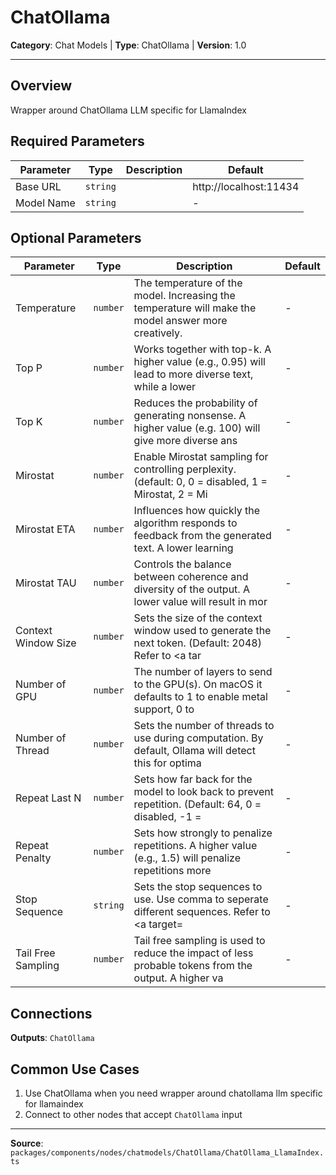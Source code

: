 # ChatOllama

**Category**: Chat Models | **Type**: ChatOllama | **Version**: 1.0

---

## Overview

Wrapper around ChatOllama LLM specific for LlamaIndex

## Required Parameters

| Parameter | Type | Description | Default |
|-----------|------|-------------|---------|
| Base URL | `string` |  | http://localhost:11434 |
| Model Name | `string` |  | - |

## Optional Parameters

| Parameter | Type | Description | Default |
|-----------|------|-------------|---------|
| Temperature | `number` | The temperature of the model. Increasing the temperature will make the model answer more creatively. | - |
| Top P | `number` | Works together with top-k. A higher value (e.g., 0.95) will lead to more diverse text, while a lower | - |
| Top K | `number` | Reduces the probability of generating nonsense. A higher value (e.g. 100) will give more diverse ans | - |
| Mirostat | `number` | Enable Mirostat sampling for controlling perplexity. (default: 0, 0 = disabled, 1 = Mirostat, 2 = Mi | - |
| Mirostat ETA | `number` | Influences how quickly the algorithm responds to feedback from the generated text. A lower learning  | - |
| Mirostat TAU | `number` | Controls the balance between coherence and diversity of the output. A lower value will result in mor | - |
| Context Window Size | `number` | Sets the size of the context window used to generate the next token. (Default: 2048) Refer to <a tar | - |
| Number of GPU | `number` | The number of layers to send to the GPU(s). On macOS it defaults to 1 to enable metal support, 0 to  | - |
| Number of Thread | `number` | Sets the number of threads to use during computation. By default, Ollama will detect this for optima | - |
| Repeat Last N | `number` | Sets how far back for the model to look back to prevent repetition. (Default: 64, 0 = disabled, -1 = | - |
| Repeat Penalty | `number` | Sets how strongly to penalize repetitions. A higher value (e.g., 1.5) will penalize repetitions more | - |
| Stop Sequence | `string` | Sets the stop sequences to use. Use comma to seperate different sequences. Refer to <a target= | - |
| Tail Free Sampling | `number` | Tail free sampling is used to reduce the impact of less probable tokens from the output. A higher va | - |

## Connections

**Outputs**: `ChatOllama`

## Common Use Cases

1. Use ChatOllama when you need wrapper around chatollama llm specific for llamaindex
2. Connect to other nodes that accept `ChatOllama` input

---

**Source**: `packages/components/nodes/chatmodels/ChatOllama/ChatOllama_LlamaIndex.ts`